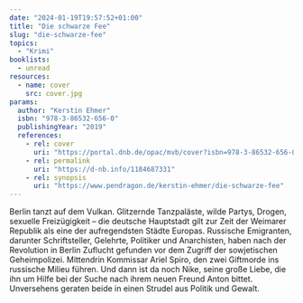 ```yaml
---
date: "2024-01-19T19:57:52+01:00"
title: "Die schwarze Fee"
slug: "die-schwarze-fee"
topics:
  - "Krimi"
booklists:
  - unread
resources:
  - name: cover
    src: cover.jpg
params:
  author: "Kerstin Ehmer"
  isbn: "978-3-86532-656-0"
  publishingYear: "2019"
  references:
    - rel: cover
      uri: "https://portal.dnb.de/opac/mvb/cover?isbn=978-3-86532-656-0"
    - rel: permalink
      uri: "https://d-nb.info/1184687331"
    - rel: synopsis
      uri: "https://www.pendragon.de/kerstin-ehmer/die-schwarze-fee"
---
```


Berlin tanzt auf dem Vulkan. Glitzernde Tanzpaläste, wilde Partys, Drogen, 
sexuelle Freizügigkeit – die deutsche Hauptstadt gilt zur Zeit der Weimarer 
Republik als eine der aufregendsten Städte Europas. Russische Emigranten, 
darunter Schriftsteller, Gelehrte, Politiker und Anarchisten, haben nach der 
Revolution in Berlin Zuflucht gefunden vor dem Zugriff der sowjetischen 
Geheimpolizei. Mittendrin Kommissar Ariel Spiro, den zwei Giftmorde ins 
russische Milieu führen. Und dann ist da noch Nike, seine große Liebe, die ihn 
um Hilfe bei der Suche nach ihrem neuen Freund Anton bittet. Unversehens 
geraten beide in einen Strudel aus Politik und Gewalt.